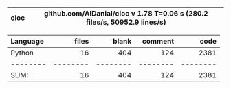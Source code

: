 cloc|github.com/AlDanial/cloc v 1.78  T=0.06 s (280.2 files/s, 50952.9 lines/s)
--- | ---

Language|files|blank|comment|code
:-------|-------:|-------:|-------:|-------:
Python|16|404|124|2381
--------|--------|--------|--------|--------
SUM:|16|404|124|2381
